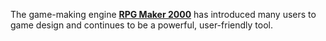 The game-making engine [**RPG Maker 2000**](https://rpgmaker.net/engines/rm2k/) has introduced many users to game design and continues to be a powerful, user-friendly tool.
